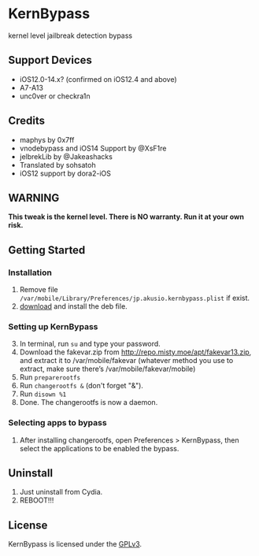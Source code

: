 # KernBypass
kernel level jailbreak detection bypass

## Support Devices
- iOS12.0-14.x? (confirmed on iOS12.4 and above)
- A7-A13
- unc0ver or checkra1n

## Credits
- maphys by 0x7ff
- vnodebypass and iOS14 Support by @XsF1re
- jelbrekLib by @Jakeashacks
- Translated by sohsatoh
- iOS12 support by dora2-iOS


## WARNING
**This tweak is the kernel level. There is NO warranty. Run it at your own risk.**

## Getting Started
### Installation
1. Remove file `/var/mobile/Library/Preferences/jp.akusio.kernbypass.plist` if exist.
2. [download](https://github.com/XsF1re/KernBypass-Public/blob/master/packages/jp.akusio.kernbypass_0.0.3_iphoneos-arm.deb) and install the deb file.
### Setting up KernBypass
3. In terminal, run `su` and type your password.
4. Download the fakevar.zip from http://repo.misty.moe/apt/fakevar13.zip, and extract it to /var/mobile/fakevar (whatever method you use to extract, make sure there’s /var/mobile/fakevar/mobile)
5. Run `preparerootfs`
6. Run `changerootfs &` (don't forget "&").
7. Run `disown %1`
8. Done. The changerootfs is now a daemon.

### Selecting apps to bypass
1. After installing changerootfs, open Preferences > KernBypass, then select the applications to be enabled the bypass.

## Uninstall
1. Just uninstall from Cydia.
2. REBOOT!!!

## License
KernBypass is licensed under the [GPLv3](LICENSE).
